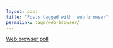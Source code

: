 ```yaml
---
layout: post
title: "Posts tagged with: web browser"
permalink: tags/web-browser/
---
```

[Web browser poll](/2012/02/web-browser-poll)
